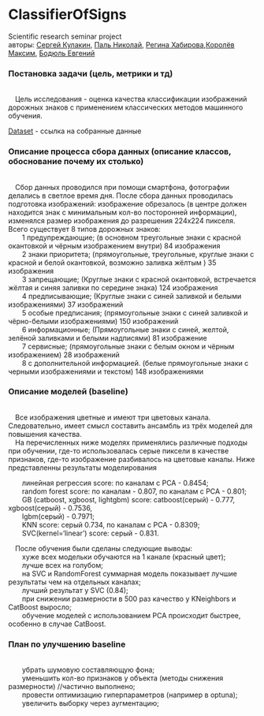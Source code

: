 # ClassifierOfSigns
Scientific research seminar project<br/>
авторы: [Сергей Кулакин](https://github.com/SergeyKulakin), [Паль Николай](https://github.com/nicolaspal21), [Регина Хабирова](https://github.com/ReginaKhabirova),[Королёв Максим](), [Бодюль Евгений](https://github.com/broken-kerosene)

<h3>Постановка задачи (цель, метрики и тд)</h3><br/>
&emsp;Цель исследования - оценка качества классификации изображений дорожных знаков с применением классических методов машинного обучения.

[Dataset](https://drive.google.com/drive/folders/1Dy3xREmKdPzN-Lftn-wyrOBWBr8c775z)  - ссылка на собранные данные


<h3>Описание процесса сбора данных (описание классов, обоснование почему их столько)</h3><br/>
&emsp;Сбор данных проводился при помощи смартфона, фотографии делались в светлое время дня. 
После сбора данных проводилась подготовка изображений: изображение обрезалось (в центре должен находится знак с минимальным кол-во посторонней информации),
изменялся размер изображения до разрешения 224х224 пикселя.
Всего существует 8 типов дорожных знаков:<br/>
    &emsp;&emsp;1 предупреждающие; (в основном треугольные знаки с красной окантовкой и чёрным изображением внутри) 84 изображения<br/>
    &emsp;&emsp;2 знаки приоритета; (прямоугольные, треугольные, круглые знаки с красной и белой окантовкой, возможно заливка жёлтым ) 35 изображения<br/>
	&emsp;&emsp;3 запрещающие; (Круглые знаки с красной окантовкой, встречается жёлтая и синяя заливки по середине знака) 124 изображения<br/>
    &emsp;&emsp;4 предписывающие; (Круглые знаки с синей заливкой и белыми изображениями) 37 изображений<br/>
    &emsp;&emsp;5 особые предписания; (прямоугольные знаки с синей заливкой и чёрно-белыми изображениями) 150 изображений<br/>
    &emsp;&emsp;6 информационные; (Прямоугольные знаки с синей, желтой, зелёной заливками и белыми надписями) 81 изображение<br/>
    &emsp;&emsp;7 сервисные; (прямоугольные знаки с белым окном и чёрным изображением)  28 изображений<br/>
    &emsp;&emsp;8 с дополнительной информацией. (белые прямоугольные знаки с черными изображениями и текстом) 148 изображениями


<h3>Описание  моделей (baseline)</h3><br/>
&emsp;Все изображения цветные и имеют три цветовых канала. Следовательно, имеет смысл составить ансамбль из трёх моделей для повышения качества.<br/>
&emsp;На перечисленных ниже моделях применялись различные подходы при обучении, где-то использовалась серые пиксели в качестве признаков, где-то изображение разбивалось на цветовые каналы. Ниже представленны результаты моделирования<br/>
	
&emsp;&emsp;линейная регрессия score: по каналам с PCA - 0.8454;<br/>
&emsp;&emsp;random forest score: по каналам - 0.807, по каналам c PCA - 0.801;<br/>
&emsp;&emsp;GB (catboost, xgboost, lightgbm) score: catboost(серый) - 0.777,  xgboost(серый) - 0.7536,<br/> &emsp;&emsp;lgbm(серый) - 0.7971;<br/>
&emsp;&emsp;KNN score: серый 0.734, по каналам с PCA - 0.8309;<br/>
&emsp;&emsp;SVC(kernel=‘linear’) score: серый - 0.831.<br/>

&emsp;После обучения были сделаны следующие выводы:<br/>
&emsp;&emsp;хуже всех модельки обучаются на 1 канале (красный цвет);<br/>
&emsp;&emsp;лучше всех на голубом;<br/>
&emsp;&emsp;на SVC и RandomForest суммарная модель показывает лучшие результаты чем на отдельных каналах;<br/>
&emsp;&emsp;лучший результат у SVC (0.84);<br/>
&emsp;&emsp;при снижении размерности в 500 раз качество у KNeighbors и CatBoost выросло;<br/>
&emsp;&emsp;обучение моделей с использованием PCA происходит быстрее, особенно в случае CatBoost.<br/>

<h3>План по улучшению baseline</h3><br/>
&emsp;&emsp;убрать шумовую составляющую фона;<br/>
&emsp;&emsp;уменьшить кол-во признаков у объекта (методы снижения размерности) //частично выполнено;<br/>
&emsp;&emsp;провести оптимизацию гиперпараметров (например в optuna);<br/>
&emsp;&emsp;увеличить выборку через аугментацию;<br/>